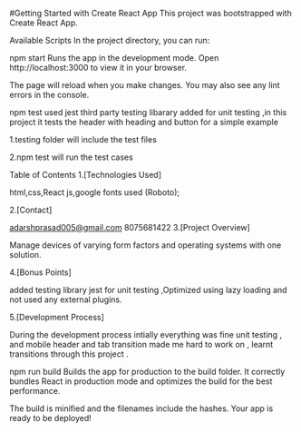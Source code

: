 #Getting Started with Create React App
This project was bootstrapped with Create React App.

Available Scripts
In the project directory, you can run:

npm start
Runs the app in the development mode.
Open http://localhost:3000 to view it in your browser.

The page will reload when you make changes.
You may also see any lint errors in the console.

npm test
used jest third party testing libarary added for unit testing ,in this project it tests the header with heading and button for a simple example

1.testing folder will include the test files

2.npm test will run the test cases

Table of Contents
1.[Technologies Used]

html,css,React js,google fonts used (Roboto);

2.[Contact]

adarshprasad005@gmail.com
8075681422
3.[Project Overview]

Manage devices of varying form factors and operating systems with one solution.

4.[Bonus Points]

 added testing library jest for unit testing ,Optimized using lazy loading and not used any external plugins.

5.[Development Process]

During the development process intially everything was fine unit testing , and mobile header and tab transition made me hard to work on , learnt transitions through this project .

npm run build
Builds the app for production to the build folder.
It correctly bundles React in production mode and optimizes the build for the best performance.

The build is minified and the filenames include the hashes.
Your app is ready to be deployed!
